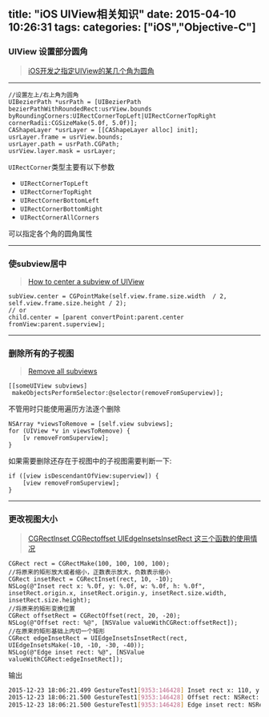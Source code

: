 title: "iOS UIView相关知识"
date: 2015-04-10 10:26:31
tags:
categories: ["iOS","Objective-C"]
---

### UIView 设置部分圆角

> [iOS开发之指定UIView的某几个角为圆角](http://sjh787291806.blog.163.com/blog/static/21396319620131015105856616/)

----

```objc
//设置左上/右上角为圆角
UIBezierPath *usrPath = [UIBezierPath bezierPathWithRoundedRect:usrView.bounds byRoundingCorners:UIRectCornerTopLeft|UIRectCornerTopRight cornerRadii:CGSizeMake(5.0f, 5.0f)];
CAShapeLayer *usrLayer = [[CAShapeLayer alloc] init];
usrLayer.frame = usrView.bounds;
usrLayer.path = usrPath.CGPath;
usrView.layer.mask = usrLayer;
```

`UIRectCorner`类型主要有以下参数

* `UIRectCornerTopLeft`
* `UIRectCornerTopRight`
* `UIRectCornerBottomLeft`
* `UIRectCornerBottomRight`
* `UIRectCornerAllCorners`

可以指定各个角的圆角属性

----

### 使subview居中

> [How to center a subview of UIView](http://stackoverflow.com/questions/11251988/how-to-center-a-subview-of-uiview)

```objc
subView.center = CGPointMake(self.view.frame.size.width  / 2, self.view.frame.size.height / 2);
// or
child.center = [parent convertPoint:parent.center fromView:parent.superview];
```

----

### 删除所有的子视图

> [Remove all subviews](http://stackoverflow.com/questions/2156015/remove-all-subviews)

```objc
[[someUIView subviews]
 makeObjectsPerformSelector:@selector(removeFromSuperview)];
```

不管用时只能使用遍历方法逐个删除
```objc
NSArray *viewsToRemove = [self.view subviews];
for (UIView *v in viewsToRemove) {
    [v removeFromSuperview];
}
```

如果需要删除还存在于视图中的子视图需要判断一下:
```objc
if ([view isDescendantOfView:superview]) {
    [view removeFromSuperview];
}
````

----

### 更改视图大小

> [CGRectInset CGRectoffset UIEdgeInsetsInsetRect 这三个函数的使用情况](http://blog.csdn.net/ys410900345/article/details/42924827)

```objc
CGRect rect = CGRectMake(100, 100, 100, 100);
//将原来的矩形放大或者缩小，正数表示放大，负数表示缩小
CGRect insetRect = CGRectInset(rect, 10, -10);
NSLog(@"Inset rect x: %.0f, y: %.0f, w: %.0f, h: %.0f", insetRect.origin.x, insetRect.origin.y, insetRect.size.width, insetRect.size.height);
//将原来的矩形变换位置
CGRect offsetRect = CGRectOffset(rect, 20, -20);
NSLog(@"Offset rect: %@", [NSValue valueWithCGRect:offsetRect]);
//在原来的矩形基础上内切一个矩形
CGRect edgeInsetRect = UIEdgeInsetsInsetRect(rect, UIEdgeInsetsMake(-10, -10, -30, -40));
NSLog(@"Edge inset rect: %@", [NSValue valueWithCGRect:edgeInsetRect]);
```
输出
```bash
2015-12-23 18:06:21.499 GestureTest1[9353:146428] Inset rect x: 110, y: 90, w: 80, h: 120
2015-12-23 18:06:21.500 GestureTest1[9353:146428] Offset rect: NSRect: {{120, 80}, {100, 100}}
2015-12-23 18:06:21.500 GestureTest1[9353:146428] Edge inset rect: NSRect: {{90, 90}, {150, 140}}
```
